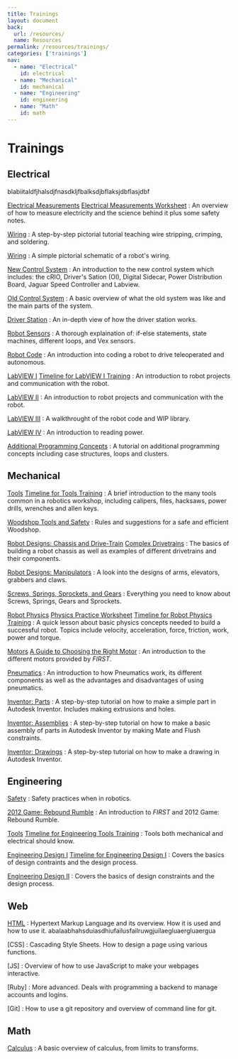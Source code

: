 ```yaml
---
title: Trainings
layout: document
back:
  url: /resources/
  name: Resources
permalink: /resources/trainings/
categories: ['trainings']
nav:
  - name: "Electrical"
    id: electrical
  - name: "Mechanical"
    id: mechanical
  - name: "Engineering"
    id: engineering
  - name: "Math"
  	id: math
---
```


# Trainings

## Electrical

blabiitaldfjhalsdjfnasdkljfbalksdjbflaksjdbflasjdbf

[Electrical Measurements]
[Electrical Measurements Worksheet]
: An overview of how to measure electricity and the science behind it plus some safety notes.

[Wiring][Wiring 1]
: A step-by-step pictorial tutorial teaching wire stripping, crimping, and soldering.

[Wiring][Wiring 2]
: A simple pictorial schematic of a robot's wiring.

[New Control System]
: An introduction to the new control system which includes: the cRIO, Driver's Sation (OI), Digital Sidecar, Power Distribution Board, Jaguar Speed Controller and Labview.

[Old Control System]
: A basic overview of what the old system was like and the main parts of the system.

[Driver Station]
: An in-depth view of how the driver station works.

[Robot Sensors]
: A thorough explaination of: if-else statements, state machines, different loops, and Vex sensors.

[Robot Code]
: An introduction into coding a robot to drive teleoperated and autonomous.

[LabVIEW I]
[Timeline for LabVIEW I Training]
: An introduction to robot projects and communication with the robot.

[LabVIEW II]
: An introduction to robot projects and communication with the robot.

[LabVIEW III]
: A walkthrought of the robot code and WIP library.

[LabVIEW IV]
: An introduction to reading power.

[Additional Programming Concepts]
: A tutorial on additional programming concepts including case structures, loops and clusters.

## Mechanical

[Tools]
[Timeline for Tools Training]
: A brief introduction to the many tools common in a robotics workshop, including calipers, files, hacksaws, power drills, wrenches and allen keys.

[Woodshop Tools and Safety]
: Rules and suggestions for a safe and efficient Woodshop.

[Robot Designs: Chassis and Drive-Train]
[Complex Drivetrains]
: The basics of building a robot chassis as well as examples of different drivetrains and their components.

[Robot Designs: Manipulators]
: A look into the designs of arms, elevators, grabbers and claws.

[Screws, Springs, Sprockets, and Gears]
: Everything you need to know about Screws, Springs, Gears and Sprockets.

[Robot Physics]
[Physics Practice Worksheet]
[Timeline for Robot Physics Training]
: A quick lesson about basic physics concepts needed to build a successful robot. Topics include velocity, acceleration, force, friction, work, power and torque.

[Motors]
[A Guide to Choosing the Right Motor]
: An introduction to the different motors provided by <i class="first">FIRST</i>.

[Pneumatics]
: An introduction to how Pneumatics work, its different components as well as the advantages and disadvantages of using pneumatics.

[Inventor: Parts]
: A step-by-step tutorial on how to make a simple part in Autodesk Inventor. Includes making extrusions and holes.

[Inventor: Assemblies]
: A step-by-step tutorial on how to make a basic assembly of parts in Autodesk Inventor by making Mate and Flush constraints.

[Inventor: Drawings]
: A step-by-step tutorial on how to make a drawing in Autodesk Inventor.

## Engineering

[Safety]
: Safety practices when in robotics.

[2012 Game: Rebound Rumble]
: An introduction to <i class="first">FIRST</i> and 2012 Game: Rebound Rumble.

[Tools]
[Timeline for Engineering Tools Training]
: Tools both mechanical and electrical should know.

[Engineering Design I]
[Timeline for Engineering Design I]
: Covers the basics of design contraints and the design process.

[Engineering Design II]
: Covers the basics of design constraints and the design process.

## Web

[HTML]
: Hypertext Markup Language and its overview. How it is used and how to use it. abalaabhahsduiasdhiufailusfailruwgjuilaegluaergluaergua

[CSS]
: Cascading Style Sheets. How to design a page using various functions.

[JS]
: Overview of how to use JavaScript to make your webpages interactive.

[Ruby]
: More advanced. Deals with programming a backend to manage accounts and logins.

[Git]
: How to use a git repository and overview of command line for git.


## Math

[Calculus]
: A basic overview of calculus, from limits to transforms.


[Electrical Measurements]: /files/electrical-measurements.pptx
[Electrical Measurements Worksheet]: /files/electrical-measurements-worksheet.pdf
[Wiring 1]: /files/wiring-1.ppt
[Wiring 2]: /files/wiring-2.pdf
[New Control System]: /files/new-control-system.pptx
[Old Control System]: /files/old-control-system.pptx
[Driver Station]: /files/driver-station.pptx
[Robot Sensors]: /files/robot-sensors.pptx
[Robot Code]: /files/robot-code.pptx
[LabVIEW I]: /files/labview-1.ppt
[Timeline for LabVIEW I Training]: /files/labview-1-training.pdf
[LabVIEW II]: /files/labview-2.pptx
[LabVIEW III]: /files/labview-3.pptx
[LabVIEW IV]: /files/labview-4.pptx
[Additional Programming Concepts]: /files/additional-programming-concepts.ppt


[Tools]: /files/tools.ppt
[Timeline for Tools Training]: /files/tools-timeline.pdf
[Woodshop Tools and Safety]: /files/woodshop.doc
[Robot Designs: Chassis and Drive-Train]: /files/chassis-drive-train.ppt
[Complex Drivetrains]: /files/drivetrain.wmv
[Robot Designs: Manipulators]: /files/manipulator.pptx
[Screws, Springs, Sprockets, and Gears]: /files/sssg.ppt
[Robot Physics]: /files/robot-physics.ppt
[Physics Practice Worksheet]: /files/physics-worksheet.doc
[Timeline for Robot Physics Training]: /files/robot-physics-timeline.pdf
[Motors]: /files/motors.ppt
[A Guide to Choosing the Right Motor]: /files/choosing-motors.doc
[Pneumatics]: /files/pneumatics.ppt
[Inventor: Parts]: /files/inventor-parts.ppt
[Inventor: Assemblies]: /files/inventor-assemblies.ppt
[Inventor: Drawings]: /files/inventor-drawings.ppt

[Safety]: /files/safety.ppt
[2012 Game: Rebound Rumble]: /files/2012-game.ppt
[Tools]: /files/tools.ppt
[Timeline for Engineering Tools Training]: /files/tools-timeline.pdf
[Engineering Design I]: /files/design-1.ppt
[Timeline for Engineering Design I]: /files/design-1-timeline.pdf
[Engineering Design II]: /files/design-2.ppt

[HTML]: /files/HTML.ppt

[Calculus]: /files/calcsyllabus.pdf
